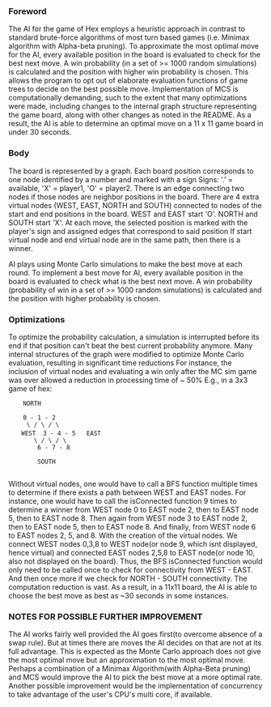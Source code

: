 ### Foreword
The AI for the game of Hex employs a heuristic approach in contrast to standard brute-force algorithms of most turn based 
games (i.e.  Minimax algorithm with Alpha-beta pruning). To approximate the most optimal move for the AI, every available 
position in the  board is evaluated to check for the best next move. A win probability (in a set of >= 1000 random simulations) 
is calculated and the position with higher win probability is chosen. This allows the program to opt out of elaborate 
evaluation functions of game trees to decide on the best possible move. Implementation of MCS is computationally demanding, 
such to the extent that many optimizations were made, including changes to the internal graph structure representing the 
game board, along with other changes as noted in the README. 
As a result, the AI is able to determine an optimal move on a 11 x 11 game board in under 30 seconds.


### Body
The board is represented by a graph.
Each board position corresponds to one node identified by a number and marked with a sign
Signs: '.' = available, 'X' = player1, 'O' = player2.
There is an edge connecting two nodes if those nodes are neighbor positions in the board. 
There are 4 extra virtual nodes (WEST, EAST, NORTH and SOUTH) connected to nodes of the start and end positions in the board.
WEST and EAST start 'O'. NORTH and SOUTH start 'X'.
At each move, the selected position is marked with the player's sign and assigned edges that correspond to said position
If start virtual node and end virtual node are in the same path, then there is a winner.

AI plays using Monte Carlo simulations to make the best move at each round.
To implement a best move for AI, every available position in the board is evaluated to check what is the best next move. 
A win probability (probability of win in a set of >= 1000 random simulations) is calculated and the position with
higher probability is chosen.


### Optimizations
To optimize the probability calculation, a simulation is interrupted before its end if that position can't beat the best current
probability anymore. 
Many internal structures of the graph were modified to optimize Monte Carlo evaluation, resulting in significant
time reductions
For instance, the inclusion of virtual nodes and evaluating a win only after the MC sim game was over
allowed a reduction in processing time of ~ 50%
E.g., in a 3x3 game of hex:

```
	NORTH

	0 - 1 - 2
	 \ / \ / \
  ㅤWEST  3 - 4 - 5   EAST
	   \ / \ / \
	    6 - 7 - 8 

		SOUTH
		
```
		

Without virtual nodes, one would have to call a BFS function multiple times to determine if there exists a path
between WEST and EAST nodes. 
For instance, one would have to call the isConnected function 9 times to determine a winner from 
WEST node 0 to EAST node 2, then to EAST node 5, then to EAST node 8.
Then again from WEST node 3 to EAST node 2, then to EAST node 5, then to EAST node 8.
And finally, from WEST node 6 to EAST nodes 2, 5, and 8.
With the creation of the virtual nodes. We connect WEST nodes 0,3,8 to WEST node(or node 9, which isnt displayed, hence virtual)
and connected EAST nodes 2,5,8 to EAST node(or node 10, also not displayed on the board). 
Thus, the BFS isConnected function would only need to be called once to check for connectivity from WEST - EAST.
And then once more if we check for NORTH - SOUTH connectivity. The computation reduction is vast.
As a result, in a 11x11 board, the AI is able to choose the best move as best as ~30 seconds in some instances. 


### NOTES FOR POSSIBLE FURTHER IMPROVEMENT
The AI works fairly well provided the AI goes first(to overcome absence of a swap rule). But at times there are moves
the AI decides on that are not at its full advantage. This is expected as the Monte Carlo approach does not give
the most optimal move but an approximation to the most optimal move.
Perhaps a combination of a Minimax Algorithm(with Alpha-Beta pruning) and MCS would improve the AI to pick the best
move at a more optimal rate. Another possible improvement would be the implementation of concurrency to take advantage of the 
user's CPU's multi core, if available.
